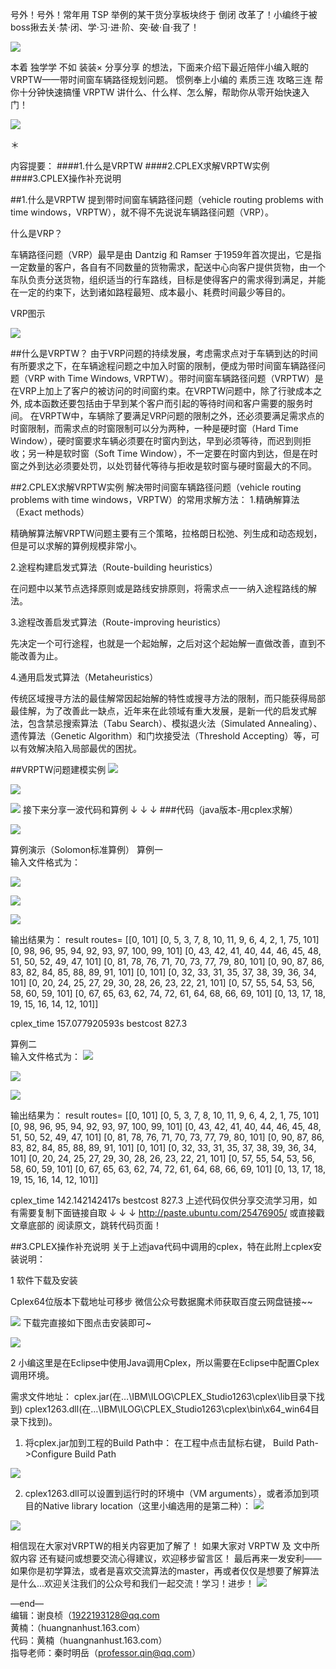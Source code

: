 
号外！号外！常年用 TSP 举例的某干货分享板块终于 倒闭 改革了！小编终于被boss揪去关·禁·闭、学·习·进·阶、突·破·自·我了！


![](https://i.imgur.com/a7G9Eqk.jpg)

本着 独学学 不如 装装× 分享分享 的想法，下面来介绍下最近陪伴小编入眠的VRPTW——带时间窗车辆路径规划问题。
惯例奉上小编的 素质三连 攻略三连 帮你十分钟快速搞懂 VRPTW 讲什么、什么样、怎么解，帮助你从零开始快速入门！

![](https://i.imgur.com/S0n40Xo.jpg)

＊


内容提要：
####1.什么是VRPTW
####2.CPLEX求解VRPTW实例
####3.CPLEX操作补充说明

##1.什么是VRPTW
   提到带时间窗车辆路径问题（vehicle routing problems with time windows，VRPTW），就不得不先说说车辆路径问题（VRP）。

什么是VRP？

 车辆路径问题（VRP）最早是由 Dantzig 和 Ramser 于1959年首次提出，它是指一定数量的客户，各自有不同数量的货物需求，配送中心向客户提供货物，由一个车队负责分送货物，组织适当的行车路线，目标是使得客户的需求得到满足，并能在一定的约束下，达到诸如路程最短、成本最小、耗费时间最少等目的。

VRP图示 

![](https://i.imgur.com/RTkN6eB.jpg)

##什么是VRPTW？
由于VRP问题的持续发展，考虑需求点对于车辆到达的时间有所要求之下，在车辆途程问题之中加入时窗的限制，便成为带时间窗车辆路径问题（VRP with Time Windows, VRPTW）。带时间窗车辆路径问题（VRPTW）是在VRP上加上了客户的被访问的时间窗约束。在VRPTW问题中，除了行驶成本之外, 成本函数还要包括由于早到某个客户而引起的等待时间和客户需要的服务时间。
在VRPTW中，车辆除了要满足VRP问题的限制之外，还必须要满足需求点的时窗限制，而需求点的时窗限制可以分为两种，一种是硬时窗（Hard Time Window），硬时窗要求车辆必须要在时窗内到达，早到必须等待，而迟到则拒收；另一种是软时窗（Soft Time Window），不一定要在时窗内到达，但是在时窗之外到达必须要处罚，以处罚替代等待与拒收是软时窗与硬时窗最大的不同。

##2.CPLEX求解VRPTW实例
   解决带时间窗车辆路径问题（vehicle routing problems with time windows，VRPTW）的常用求解方法：
1.精确解算法（Exact methods）

精确解算法解VRPTW问题主要有三个策略，拉格朗日松弛、列生成和动态规划，但是可以求解的算例规模非常小。

2.途程构建启发式算法（Route-building heuristics）

在问题中以某节点选择原则或是路线安排原则，将需求点一一纳入途程路线的解法。

3.途程改善启发式算法（Route-improving heuristics）

先决定一个可行途程，也就是一个起始解，之后对这个起始解一直做改善，直到不能改善为止。

4.通用启发式算法（Metaheuristics）

传统区域搜寻方法的最佳解常因起始解的特性或搜寻方法的限制，而只能获得局部最佳解，为了改善此一缺点，近年来在此领域有重大发展，是新一代的启发式解法，包含禁忌搜索算法（Tabu Search）、模拟退火法（Simulated Annealing）、遗传算法（Genetic Algorithm）和门坎接受法（Threshold Accepting）等，可以有效解决陷入局部最优的困扰。


##VRPTW问题建模实例
![](https://i.imgur.com/s66kkpf.jpg)

![](https://i.imgur.com/HqIvYEv.jpg)

![](https://i.imgur.com/DNRtf96.jpg)
  接下来分享一波代码和算例  ↓ ↓ ↓
###代码（java版本-用cplex求解）


![](https://i.imgur.com/1haAc0z.jpg)





算例演示（Solomon标准算例）
算例一    
输入文件格式为：

![](https://i.imgur.com/cQRwnX6.jpg)

![](https://i.imgur.com/PTpAGo5.jpg)

![](https://i.imgur.com/NqTGpXM.jpg)

输出结果为：
result
routes=
[[0, 101]
[0, 5, 3, 7, 8, 10, 11, 9, 6, 4, 2, 1, 75, 101]
[0, 98, 96, 95, 94, 92, 93, 97, 100, 99, 101]
[0, 43, 42, 41, 40, 44, 46, 45, 48, 51, 50, 52, 49, 47, 101]
[0, 81, 78, 76, 71, 70, 73, 77, 79, 80, 101]
[0, 90, 87, 86, 83, 82, 84, 85, 88, 89, 91, 101]
[0, 101]
[0, 32, 33, 31, 35, 37, 38, 39, 36, 34, 101]
[0, 20, 24, 25, 27, 29, 30, 28, 26, 23, 22, 21, 101]
[0, 57, 55, 54, 53, 56, 58, 60, 59, 101]
[0, 67, 65, 63, 62, 74, 72, 61, 64, 68, 66, 69, 101]
[0, 13, 17, 18, 19, 15, 16, 14, 12, 101]]

cplex_time 157.077920593s bestcost 827.3

算例二    
输入文件格式为：
![](https://i.imgur.com/ApWjY8E.jpg)

![](https://i.imgur.com/qc5w4O6.jpg)

![](https://i.imgur.com/pCgsCu9.jpg)



输出结果为：
result
routes=
[[0, 101]
[0, 5, 3, 7, 8, 10, 11, 9, 6, 4, 2, 1, 75, 101]
[0, 98, 96, 95, 94, 92, 93, 97, 100, 99, 101]
[0, 43, 42, 41, 40, 44, 46, 45, 48, 51, 50, 52, 49, 47, 101]
[0, 81, 78, 76, 71, 70, 73, 77, 79, 80, 101]
[0, 90, 87, 86, 83, 82, 84, 85, 88, 89, 91, 101]
[0, 101]
[0, 32, 33, 31, 35, 37, 38, 39, 36, 34, 101]
[0, 20, 24, 25, 27, 29, 30, 28, 26, 23, 22, 21, 101]
[0, 57, 55, 54, 53, 56, 58, 60, 59, 101]
[0, 67, 65, 63, 62, 74, 72, 61, 64, 68, 66, 69, 101]
[0, 13, 17, 18, 19, 15, 16, 14, 12, 101]]

cplex_time 142.142142417s bestcost 827.3
上述代码仅供分享交流学习用，如有需要复制下面链接自取 ↓ ↓ ↓
http://paste.ubuntu.com/25476905/
或直接戳文章底部的 阅读原文，跳转代码页面！

##3.CPLEX操作补充说明
关于上述java代码中调用的cplex，特在此附上cplex安装说明：

1
软件下载及安装

Cplex64位版本下载地址可移步 微信公众号数据魔术师获取百度云网盘链接~~


![](https://i.imgur.com/ixy9yC4.png)
下载完直接如下图点击安装即可~

![](https://i.imgur.com/2Iitqe1.png)

2
小编这里是在Eclipse中使用Java调用Cplex，所以需要在Eclipse中配置Cplex调用环境。

需求文件地址：
cplex.jar(在…\IBM\ILOG\CPLEX_Studio1263\cplex\lib目录下找到)
cplex1263.dll(在…\IBM\ILOG\CPLEX_Studio1263\cplex\bin\x64_win64目录下找到)。

1. 将cplex.jar加到工程的Build Path中：
 在工程中点击鼠标右键，
Build Path->Configure Build Path



![](https://i.imgur.com/uSlmOu1.jpg)


2. cplex1263.dll可以设置到运行时的环境中（VM arguments），或者添加到项目的Native library location（这里小编选用的是第二种）： ![](https://i.imgur.com/Ecbrf27.jpg)

![](https://i.imgur.com/uvdCZk2.jpg)





   相信现在大家对VRPTW的相关内容更加了解了！
   如果大家对 VRPTW 及 文中所叙内容 还有疑问或想要交流心得建议，欢迎移步留言区！
   最后再来一发安利——如果你是初学算法，或者是喜欢交流算法的master，再或者仅仅是想要了解算法是什么...欢迎关注我们的公众号和我们一起交流！学习！进步！
![](https://i.imgur.com/2Dfd6m1.jpg)

—end—     
编辑：谢良桢（1922193128@qq.com                 
黄楠：（huangnanhust.163.com）      
代码：黄楠（huangnanhust.163.com）      
指导老师：秦时明岳（professor.qin@qq.com）